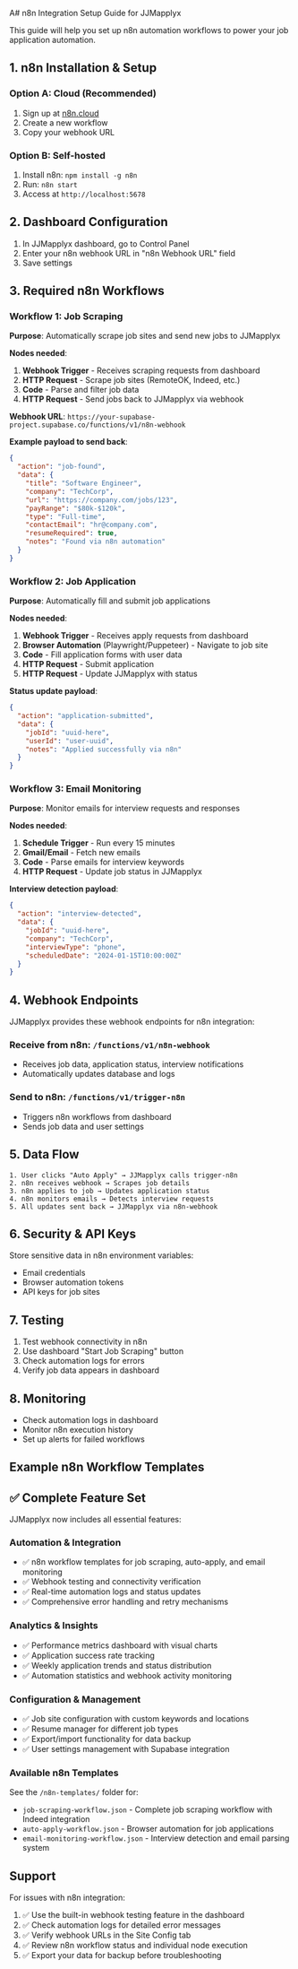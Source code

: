 A# n8n Integration Setup Guide for JJMapplyx

This guide will help you set up n8n automation workflows to power your job application automation.

## 1. n8n Installation & Setup

### Option A: Cloud (Recommended)
1. Sign up at [n8n.cloud](https://n8n.cloud)
2. Create a new workflow
3. Copy your webhook URL

### Option B: Self-hosted
1. Install n8n: `npm install -g n8n`
2. Run: `n8n start`
3. Access at `http://localhost:5678`

## 2. Dashboard Configuration

1. In JJMapplyx dashboard, go to Control Panel
2. Enter your n8n webhook URL in "n8n Webhook URL" field
3. Save settings

## 3. Required n8n Workflows

### Workflow 1: Job Scraping
**Purpose**: Automatically scrape job sites and send new jobs to JJMapplyx

**Nodes needed**:
1. **Webhook Trigger** - Receives scraping requests from dashboard
2. **HTTP Request** - Scrape job sites (RemoteOK, Indeed, etc.)
3. **Code** - Parse and filter job data
4. **HTTP Request** - Send jobs back to JJMapplyx via webhook

**Webhook URL**: `https://your-supabase-project.supabase.co/functions/v1/n8n-webhook`

**Example payload to send back**:
```json
{
  "action": "job-found",
  "data": {
    "title": "Software Engineer",
    "company": "TechCorp",
    "url": "https://company.com/jobs/123",
    "payRange": "$80k-$120k",
    "type": "Full-time",
    "contactEmail": "hr@company.com",
    "resumeRequired": true,
    "notes": "Found via n8n automation"
  }
}
```

### Workflow 2: Job Application
**Purpose**: Automatically fill and submit job applications

**Nodes needed**:
1. **Webhook Trigger** - Receives apply requests from dashboard
2. **Browser Automation** (Playwright/Puppeteer) - Navigate to job site
3. **Code** - Fill application forms with user data
4. **HTTP Request** - Submit application
5. **HTTP Request** - Update JJMapplyx with status

**Status update payload**:
```json
{
  "action": "application-submitted",
  "data": {
    "jobId": "uuid-here",
    "userId": "user-uuid",
    "notes": "Applied successfully via n8n"
  }
}
```

### Workflow 3: Email Monitoring
**Purpose**: Monitor emails for interview requests and responses

**Nodes needed**:
1. **Schedule Trigger** - Run every 15 minutes
2. **Gmail/Email** - Fetch new emails
3. **Code** - Parse emails for interview keywords
4. **HTTP Request** - Update job status in JJMapplyx

**Interview detection payload**:
```json
{
  "action": "interview-detected",
  "data": {
    "jobId": "uuid-here",
    "company": "TechCorp",
    "interviewType": "phone",
    "scheduledDate": "2024-01-15T10:00:00Z"
  }
}
```

## 4. Webhook Endpoints

JJMapplyx provides these webhook endpoints for n8n integration:

### Receive from n8n: `/functions/v1/n8n-webhook`
- Receives job data, application status, interview notifications
- Automatically updates database and logs

### Send to n8n: `/functions/v1/trigger-n8n`
- Triggers n8n workflows from dashboard
- Sends job data and user settings

## 5. Data Flow

```
1. User clicks "Auto Apply" → JJMapplyx calls trigger-n8n
2. n8n receives webhook → Scrapes job details
3. n8n applies to job → Updates application status
4. n8n monitors emails → Detects interview requests
5. All updates sent back → JJMapplyx via n8n-webhook
```

## 6. Security & API Keys

Store sensitive data in n8n environment variables:
- Email credentials
- Browser automation tokens
- API keys for job sites

## 7. Testing

1. Test webhook connectivity in n8n
2. Use dashboard "Start Job Scraping" button
3. Check automation logs for errors
4. Verify job data appears in dashboard

## 8. Monitoring

- Check automation logs in dashboard
- Monitor n8n execution history
- Set up alerts for failed workflows

## Example n8n Workflow Templates

## ✅ Complete Feature Set

JJMapplyx now includes all essential features:

### Automation & Integration
- ✅ n8n workflow templates for job scraping, auto-apply, and email monitoring
- ✅ Webhook testing and connectivity verification
- ✅ Real-time automation logs and status updates
- ✅ Comprehensive error handling and retry mechanisms

### Analytics & Insights  
- ✅ Performance metrics dashboard with visual charts
- ✅ Application success rate tracking
- ✅ Weekly application trends and status distribution
- ✅ Automation statistics and webhook activity monitoring

### Configuration & Management
- ✅ Job site configuration with custom keywords and locations
- ✅ Resume manager for different job types
- ✅ Export/import functionality for data backup
- ✅ User settings management with Supabase integration

### Available n8n Templates
See the `/n8n-templates/` folder for:
- `job-scraping-workflow.json` - Complete job scraping workflow with Indeed integration
- `auto-apply-workflow.json` - Browser automation for job applications
- `email-monitoring-workflow.json` - Interview detection and email parsing system

## Support

For issues with n8n integration:
1. ✅ Use the built-in webhook testing feature in the dashboard
2. ✅ Check automation logs for detailed error messages  
3. ✅ Verify webhook URLs in the Site Config tab
4. ✅ Review n8n workflow status and individual node execution
5. ✅ Export your data for backup before troubleshooting